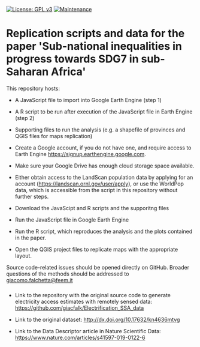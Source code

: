 [![License: GPL v3](https://img.shields.io/badge/License-GPLv3-blue.svg)](https://www.gnu.org/licenses/gpl-3.0) [![Maintenance](https://img.shields.io/badge/Maintained%3F-yes-green.svg)](https://GitHub.com/Naereen/StrapDown.js/graphs/commit-activity)

# Replication scripts and data for the paper 'Sub-national inequalities in progress towards SDG7 in sub-Saharan Africa'

This repository hosts:

 - A JavaScript file to import into Google Earth Engine (step 1)
 - A R script to be run after execution of the JavaScript file in Earth Engine (step 2)
 - Supporting files to run the analysis (e.g. a shapefile of provinces and QGIS files for maps replication)

- Create a Google account, if you do not have one, and require access to Earth Engine https://signup.earthengine.google.com.
- Make sure your Google Drive has enough cloud storage space available.
- Either obtain access to the LandScan population data by applying for an account (https://landscan.ornl.gov/user/apply), or use the WorldPop data, which is accessible from the script in this repository without further steps.
- Download the JavaScipt and R scripts and the supporitng files
- Run the JavaScript file in Google Earth Engine
- Run the R script, which reproduces the analysis and the plots contained in the paper.
- Open the QGIS project files to replicate maps with the appropriate layout.

Source code-related issues should be opened directly on GitHub. Broader questions of the methods should be addressed to giacomo.falchetta@feem.it


###

- Link to the repository with the original source code to generate electricity access estimates with remotely sensed data: 
https://github.com/giacfalk/Electrification_SSA_data

- Link to the original dataset: 
http://dx.doi.org/10.17632/kn4636mtvg

- Link to the Data Descriptor article in Nature Scientific Data:
https://www.nature.com/articles/s41597-019-0122-6
